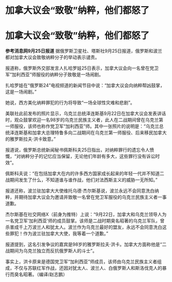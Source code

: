 # 加拿大议会“致敬”纳粹，他们都怒了

# 加拿大议会“致敬”纳粹，他们都怒了

**参考消息网9月25日报道** 据俄罗斯卫星社、塔斯社9月25日报道，俄罗斯和波兰都对加拿大议会致敬纳粹分子的举动表示谴责。

报道称，俄罗斯外交部发言人扎哈罗娃25日表示，加拿大议会向一名曾在党卫军“加利西亚”师服役的纳粹分子致敬是一场闹剧。

扎哈罗娃在“俄罗斯24”电视频道的新闻节目中说：“加拿大议会向纳粹帮凶鼓掌，这是一场闹剧。”

她说，西方美化纳粹罪犯的行为将导致“一场全球性灾难和悲剧”。

美联社此前发布的照片显示，乌克兰总统泽连斯基9月22日在加拿大议会发表讲话时，观众鼓掌欢迎一名98岁的乌克兰民族主义者，此人在二战期间曾在乌克兰第一师服役，该师也称作党卫军“加利西亚”师。其中一张照片的说明是：“乌克兰总统泽连斯基和加拿大总理特鲁多向二战期间在乌克兰第一师服役、后来移民加拿大的雅罗斯拉夫·洪卡致意。”

报道说，俄罗斯总统新闻秘书佩斯科夫25日指出，对纳粹罪行的遗忘令人愤慨，“对纳粹分子的记忆应当保留，无论他们年龄有多大，这些罪行没有诉讼时效”。

佩斯科夫说：“在包括加拿大在内的许多西方国家成长起来的年轻一代并不知道二战期间发生了什么，不知道谁与谁作战，他们对法西斯主义的威胁一无所知。”

报道还称，波兰驻加拿大大使维托乌德·杰尔斯基说，波兰永远不会同意洗白纳粹，并期待加拿大议会为邀请并致敬一名曾在党卫军服役的乌克兰民族主义者一事道歉。

杰尔斯基在社交网络X（前身为推特）上说：“9月22日，加拿大和乌克兰领导人为一名党卫军‘加利西亚’师的成员鼓掌。该师是二战时期臭名昭著的乌克兰军队，曾杀害成千上万波兰人和犹太人。波兰作为乌克兰最好的盟友，永远不会同意洗白这些罪犯！作为波兰驻加拿大大使，我等着一个道歉。”

报道提到，这名引发争议的嘉宾是98岁的雅罗斯拉夫·洪卡。加拿大方面称他是“二战期间为乌克兰独立而反抗俄罗斯人的斗士”。

事实上，洪卡原来是德国党卫军“加利西亚”师成员，该师由乌克兰民族主义者组成，不仅与苏联红军作战，还因对犹太人、波兰人、白俄罗斯人和斯洛伐克人的暴行而臭名昭著。（编译/赵志鹏）

